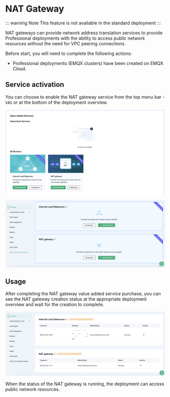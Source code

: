 # NAT Gateway

::: warning Note
This feature is not available in the standard deployment
:::

NAT gateways can provide network address translation services to provide Professional deployments with the ability to access public network resources without the need for VPC peering connections.

Before start, you will need to complete the following actions:

* Professional deployments (EMQX clusters) have been created on EMQX Cloud.

## Service activation

You can choose to enable the NAT gateway service from the top menu bar - `VAS` or at the bottom of the deployment overview.

![vas](./_assets/intro_01.png)

![overview_vas](./_assets/overview_vas.png)

## Usage

After completing the NAT gateway value added service purchase, you can see the NAT gateway creation status at the appropriate deployment overview and wait for the creation to complete.

![intranet_lb_info](./_assets/nat_gateway_info.png)

When the status of the NAT gateway is running, the deployment can access public network resources.
